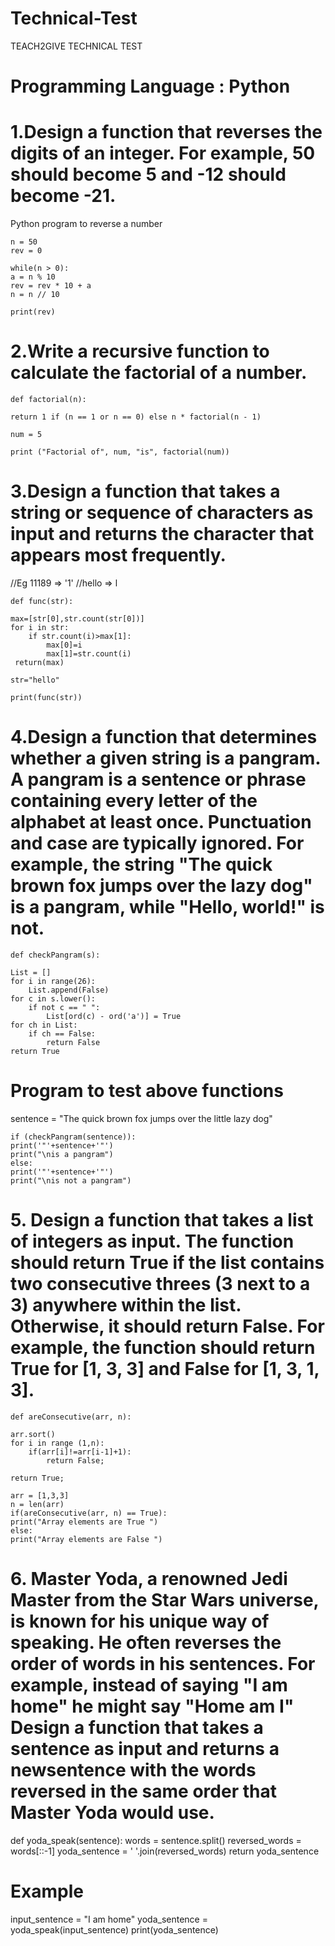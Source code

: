 # Technical-Test
TEACH2GIVE TECHNICAL TEST
# Programming Language : Python

# 1.Design a function that reverses the digits of an integer. For example, 50 should become 5 and -12 should become -21.
 Python program to reverse a number 
  
	n = 50
	rev = 0
  
	while(n > 0): 
    a = n % 10
    rev = rev * 10 + a 
    n = n // 10
  
	print(rev)

# 2.Write a recursive function to calculate the factorial of a number.

	def factorial(n): 

	return 1 if (n == 1 or n == 0) else n * factorial(n - 1) 

	num = 5

	print ("Factorial of", num, "is", factorial(num)) 

# 3.Design a function that takes a string or sequence of characters as input and returns the character that appears most frequently.
//Eg 11189 => '1'
//hello => l

	def func(str):
	
 	max=[str[0],str.count(str[0])]
	for i in str:
		if str.count(i)>max[1]:
			max[0]=i 
			max[1]=str.count(i)
  	 return(max)		 

	str="hello"

	print(func(str))

# 4.Design a function that determines whether a given string is a pangram. A pangram is a sentence or phrase containing every letter of the alphabet at least once. Punctuation and case are typically ignored. For example, the string "The quick brown fox jumps over the lazy dog" is a pangram, while "Hello, world!" is not.

	def checkPangram(s):
	
 	List = []
	for i in range(26):
		List.append(False)
	for c in s.lower():
		if not c == " ":
			List[ord(c) - ord('a')] = True
	for ch in List:
		if ch == False:
			return False
	return True
# Program to test above functions
sentence = "The quick brown fox jumps over the little lazy dog"

	if (checkPangram(sentence)):
	print('"'+sentence+'"')
	print("\nis a pangram")
	else:
	print('"'+sentence+'"')
	print("\nis not a pangram")

# 5. Design a function that takes a list of integers as input. The function should return True if the list contains two consecutive threes (3 next to a 3) anywhere within the list. Otherwise, it should return False. For example, the function should return True for [1, 3, 3] and False for [1, 3, 1, 3].

	def areConsecutive(arr, n):

	arr.sort()
	for i in range (1,n):
		if(arr[i]!=arr[i-1]+1):
			return False;
			
   	return True; 
    
	arr = [1,3,3]
	n = len(arr)
	if(areConsecutive(arr, n) == True):
	print("Array elements are True ")
	else:
	print("Array elements are False ")

 # 6. Master Yoda, a renowned Jedi Master from the Star Wars universe, is known for his unique way of speaking. He often reverses the order of words in his sentences. For example, instead of saying "I am home" he might say "Home am I" Design a function that takes a sentence as input and returns a newsentence with the words reversed in the same order that Master Yoda would use.
 
 def yoda_speak(sentence):
    words = sentence.split()
    reversed_words = words[::-1]
    yoda_sentence = ' '.join(reversed_words)
    return yoda_sentence
# Example
input_sentence = "I am home"
yoda_sentence = yoda_speak(input_sentence)
print(yoda_sentence) 




